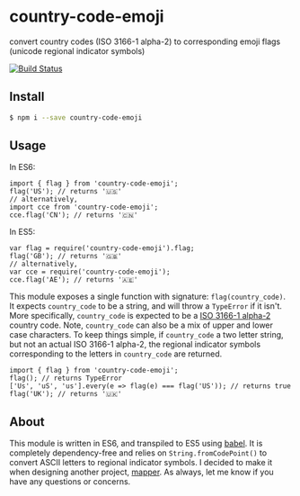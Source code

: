 # country-code-emoji
convert country codes (ISO 3166-1 alpha-2) to corresponding emoji flags (unicode regional indicator symbols)

[![Build Status](https://travis-ci.org/thekelvinliu/country-code-emoji.svg?branch=master)](https://travis-ci.org/thekelvinliu/country-code-emoji)

## Install
```bash
$ npm i --save country-code-emoji
```

## Usage
In ES6:
```es6
import { flag } from 'country-code-emoji';
flag('US'); // returns '🇺🇸'
// alternatively,
import cce from 'country-code-emoji';
cce.flag('CN'); // returns '🇨🇳'
```
In ES5:
```node
var flag = require('country-code-emoji').flag;
flag('GB'); // returns '🇬🇧'
// alternatively,
var cce = require('country-code-emoji');
cce.flag('AE'); // returns '🇦🇪'
```
This module exposes a single function with signature: `flag(country_code)`.
It expects `country_code` to be a string, and will throw a `TypeError` if it isn't.
More specifically, `country_code` is expected to be a [ISO 3166-1 alpha-2](https://en.wikipedia.org/wiki/ISO_3166-1_alpha-2) country code.
Note, `country_code` can also be a mix of upper and lower case characters.
To keep things simple, if `country_code` a two letter string, but not an actual ISO 3166-1 alpha-2,
the regional indicator symbols corresponding to the letters in `country_code` are returned.
```es6
import { flag } from 'country-code-emoji';
flag(); // returns TypeError
['Us', 'uS', 'us'].every(e => flag(e) === flag('US')); // returns true
flag('UK'); // returns '🇺🇰'
```

## About
This module is written in ES6, and transpiled to ES5 using [babel](http://babeljs.io/).
It is completely dependency-free and relies on `String.fromCodePoint()` to convert ASCII letters to regional indicator symbols.
I decided to make it when designing another project, [mapper](https://github.com/thekelvinliu/mapper).
As always, let me know if you have any questions or concerns.
